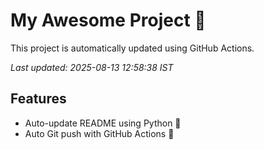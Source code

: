 # My Awesome Project 🚀

This project is automatically updated using GitHub Actions.

_Last updated: 2025-08-13 12:58:38 IST_

## Features
- Auto-update README using Python 🐍
- Auto Git push with GitHub Actions 🤖
